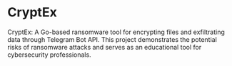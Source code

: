 # CryptEx
CryptEx: A Go-based ransomware tool for encrypting files and exfiltrating data through Telegram Bot API. This project demonstrates the potential risks of ransomware attacks and serves as an educational tool for cybersecurity professionals.
